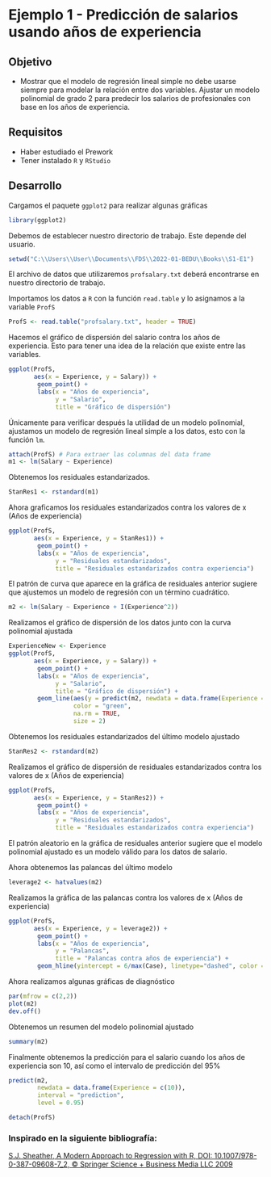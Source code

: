 # Ejemplo 1 - Predicción de salarios usando años de experiencia

## Objetivo

* Mostrar que el modelo de regresión lineal simple no debe usarse siempre para modelar la relación entre dos variables. Ajustar un modelo polinomial de grado 2 para predecir los salarios de profesionales con base en los años de experiencia.

## Requisitos

* Haber estudiado el Prework
* Tener instalado `R` y `RStudio`

## Desarrollo

Cargamos el paquete `ggplot2` para realizar algunas gráficas

```R
library(ggplot2)
```

Debemos de establecer nuestro directorio de trabajo. Este depende del usuario.

```R
setwd("C:\\Users\\User\\Documents\\FDS\\2022-01-BEDU\\Books\\S1-E1")
```

El archivo de datos que utilizaremos `profsalary.txt` deberá encontrarse en nuestro directorio de trabajo.

Importamos los datos a `R` con la función `read.table` y lo asignamos a la variable `ProfS`

```R
ProfS <- read.table("profsalary.txt", header = TRUE)
```

Hacemos el gráfico de dispersión del salario contra los años de experiencia. Esto para tener una idea de la relación que existe entre las variables.

```R
ggplot(ProfS, 
       aes(x = Experience, y = Salary)) + 
        geom_point() +
        labs(x = "Años de experiencia",
             y = "Salario",
             title = "Gráfico de dispersión")
```

Únicamente para verificar después la utilidad de un modelo polinomial, ajustamos un modelo de regresión lineal simple a los datos, esto con la función `lm`.

```R
attach(ProfS) # Para extraer las columnas del data frame
m1 <- lm(Salary ~ Experience)
```

Obtenemos los residuales estandarizados.

```R
StanRes1 <- rstandard(m1)
```

Ahora graficamos los residuales estandarizados contra los valores de x (Años de experiencia)

```R
ggplot(ProfS, 
       aes(x = Experience, y = StanRes1)) + 
        geom_point() +
        labs(x = "Años de experiencia",
             y = "Residuales estandarizados",
             title = "Residuales estandarizados contra experiencia") 
```

El patrón de curva que aparece en la gráfica de residuales anterior sugiere que ajustemos un modelo de regresión con un término cuadrático.

```R
m2 <- lm(Salary ~ Experience + I(Experience^2))
```

Realizamos el gráfico de dispersión de los datos junto con la curva polinomial ajustada

```R
ExperienceNew <- Experience 
ggplot(ProfS, 
       aes(x = Experience, y = Salary)) + 
        geom_point() +
        labs(x = "Años de experiencia",
             y = "Salario",
             title = "Gráfico de dispersión") + 
        geom_line(aes(y = predict(m2, newdata = data.frame(Experience = ExperienceNew))), 
                  color = "green", 
                  na.rm = TRUE, 
                  size = 2)
```

Obtenemos los residuales estandarizados del último modelo ajustado

```R
StanRes2 <- rstandard(m2)
```

Realizamos el gráfico de dispersión de residuales estandarizados contra los valores de x (Años de experiencia)

```R
ggplot(ProfS, 
       aes(x = Experience, y = StanRes2)) + 
        geom_point() +
        labs(x = "Años de experiencia",
             y = "Residuales estandarizados",
             title = "Residuales estandarizados contra experiencia") 
```

El patrón aleatorio en la gráfica de residuales anterior sugiere que el modelo polinomial ajustado es un modelo válido para los datos de salario.

Ahora obtenemos las palancas del último modelo

```R
leverage2 <- hatvalues(m2)
```

Realizamos la gráfica de las palancas contra los valores de x (Años de experiencia)

```R
ggplot(ProfS, 
       aes(x = Experience, y = leverage2)) + 
        geom_point() +
        labs(x = "Años de experiencia",
             y = "Palancas",
             title = "Palancas contra años de experiencia") +
        geom_hline(yintercept = 6/max(Case), linetype="dashed", color = "red")
```` 

Ahora realizamos algunas gráficas de diagnóstico

```R
par(mfrow = c(2,2))
plot(m2)
dev.off()
```

Obtenemos un resumen del modelo polinomial ajustado

```R
summary(m2)
```

Finalmente obtenemos la predicción para el salario cuando los años de experiencia son 10, así como el intervalo de predicción del 95%

```R
predict(m2, 
        newdata = data.frame(Experience = c(10)), 
        interval = "prediction", 
        level = 0.95)
```

```R
detach(ProfS)
```

### Inspirado en la siguiente bibliografía:

[S.J. Sheather, A Modern Approach to Regression with R, DOI: 10.1007/978-0-387-09608-7_2, © Springer Science + Business Media LLC 2009](https://gattonweb.uky.edu/sheather/book/index.php)
